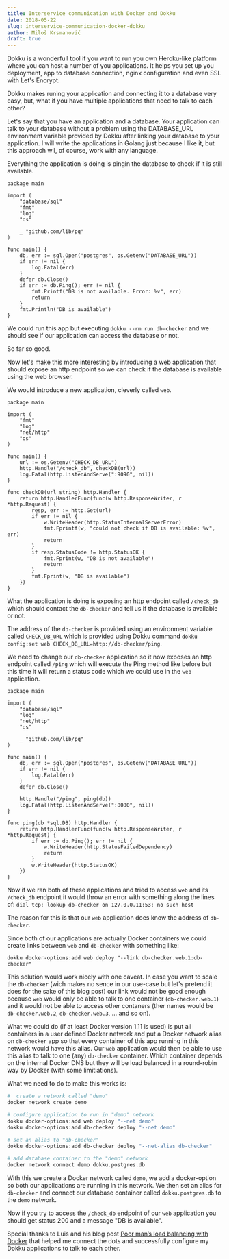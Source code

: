 ```yaml
---
title: Interservice communication with Docker and Dokku
date: 2018-05-22
slug: interservice-communication-docker-dokku
author: Miloš Krsmanović
draft: true
---
```


Dokku is a wonderfull tool if you want to run you own Heroku-like platform where you can host a number of you applications. It helps you set up you deployment, app to database connection, nginx configuration and even SSL with Let's Encrypt.

Dokku makes runing your application and connecting it to a database very easy, but, what if you have multiple applications that need to talk to each other?

Let's say that you have an application and a database. Your application can talk to your database without a problem using the DATABASE_URL environment variable provided by Dokku after linking your database to your application. I will write the applications in Golang just because I like it, but this approach wil, of course, work with any language.

Everything the application is doing is pingin the database to check if it is still available.

```golang
package main

import (
	"database/sql"
	"fmt"
	"log"
	"os"

	_ "github.com/lib/pq"
)

func main() {
	db, err := sql.Open("postgres", os.Getenv("DATABASE_URL"))
	if err != nil {
		log.Fatal(err)
	}
	defer db.Close()
	if err := db.Ping(); err != nil {
		fmt.Printf("DB is not available. Error: %v", err)
		return
	}
	fmt.Println("DB is available")
}
```

We could run this app but executing `dokku --rm run db-checker` and we should see if our application can access the database or not.

So far so good.

Now let's make this more interesting by introducing a web application that should expose an http endpoint so we can check if the database is available using the web browser.

We would introduce a new application, cleverly called `web`.

```golang
package main

import (
	"fmt"
	"log"
	"net/http"
	"os"
)

func main() {
	url := os.Getenv("CHECK_DB_URL")
	http.Handle("/check_db", checkDB(url))
	log.Fatal(http.ListenAndServe(":9090", nil))
}

func checkDB(url string) http.Handler {
	return http.HandlerFunc(func(w http.ResponseWriter, r *http.Request) {
		resp, err := http.Get(url)
		if err != nil {
			w.WriteHeader(http.StatusInternalServerError)
			fmt.Fprintf(w, "could not check if DB is available: %v", err)
			return
		}
		if resp.StatusCode != http.StatusOK {
			fmt.Fprint(w, "DB is not available")
			return
		}
		fmt.Fprint(w, "DB is available")
	})
}
```

What the application is doing is exposing an http endpoint called `/check_db` which should contact the `db-checker` and tell us if the database is available or not.

The address of the `db-checker` is provided using an environment variable called `CHECK_DB_URL` which is provided using Dokku command `dokku config:set web CHECK_DB_URL=http://db-checker/ping`.

We need to change our `db-checker` application so it now exposes an http endpoint called `/ping` which will execute the Ping method like before but this time it will return a status code which we could use in the `web` application.

```golang
package main

import (
	"database/sql"
	"log"
	"net/http"
	"os"

	_ "github.com/lib/pq"
)

func main() {
	db, err := sql.Open("postgres", os.Getenv("DATABASE_URL"))
	if err != nil {
		log.Fatal(err)
	}
	defer db.Close()

	http.Handle("/ping", ping(db))
	log.Fatal(http.ListenAndServe(":8080", nil))
}

func ping(db *sql.DB) http.Handler {
	return http.HandlerFunc(func(w http.ResponseWriter, r *http.Request) {
		if err := db.Ping(); err != nil {
			w.WriteHeader(http.StatusFailedDependency)
			return
		}
		w.WriteHeader(http.StatusOK)
	})
}
```

Now if we ran both of these applications and tried to access `web` and its `/check_db` endpoint it would throw an error with something along the lines of: `dial tcp: lookup db-checker on 127.0.0.11:53: no such host`

The reason for this is that our `web` application does know the address of `db-checker`.

Since both of our applications are actually Docker containers we could create links between `web` and `db-checker` with something like:

`dokku docker-options:add web deploy "--link db-checker.web.1:db-checker"`

This solution would work nicely with one caveat. In case you want to scale the `db-checker` (wich makes no sence in our use-case but let's pretend it does for the sake of this blog post) our link would not be good enough because `web` would only be able to talk to one container (`db-checker.web.1`) and it would not be able to access other contaners (ther names would be `db-checker.web.2`, `db-checker.web.3`, ... and so on).

What we could do (if at least Docker version 1.11 is used) is put all containers in a user defined Docker network and put a Docker network alias on `db-checker` app so that every container of this app running in this network would have this alias.
Our `web` application would then be able to use this alias to talk to one (any) `db-checker` container. Which container depends on the internal Docker DNS but they will be load balanced in a round-robin way by Docker (with some limitiations).

What we need to do to make this works is:

```bash
#  create a network called "demo"
docker network create demo

# configure application to run in "demo" network 
dokku docker-options:add web deploy "--net demo"
dokku docker-options:add db-checker deploy "--net demo"

# set an alias to "db-checker"
dokku docker-options:add db-checker deploy "--net-alias db-checker"

# add database container to the "demo" network
docker network connect demo dokku.postgres.db
```

With this we create a Docker network called `demo`, we add a docker-option so both our applications are running in this network. We then set an alias for `db-checker` and connect our database container called `dokku.postgres.db` to the `demo` network.

Now if you try to access the `/check_db` endpoint of our `web` application you should get status 200 and a message "DB is available".

Special thanks to Luis and his blog post [Poor man’s load balancing with Docker](https://medium.com/@lherrera/poor-mans-load-balancing-with-docker-2be014983e5) that helped me connect the dots and successfully configure my Dokku  applications to talk to each other.